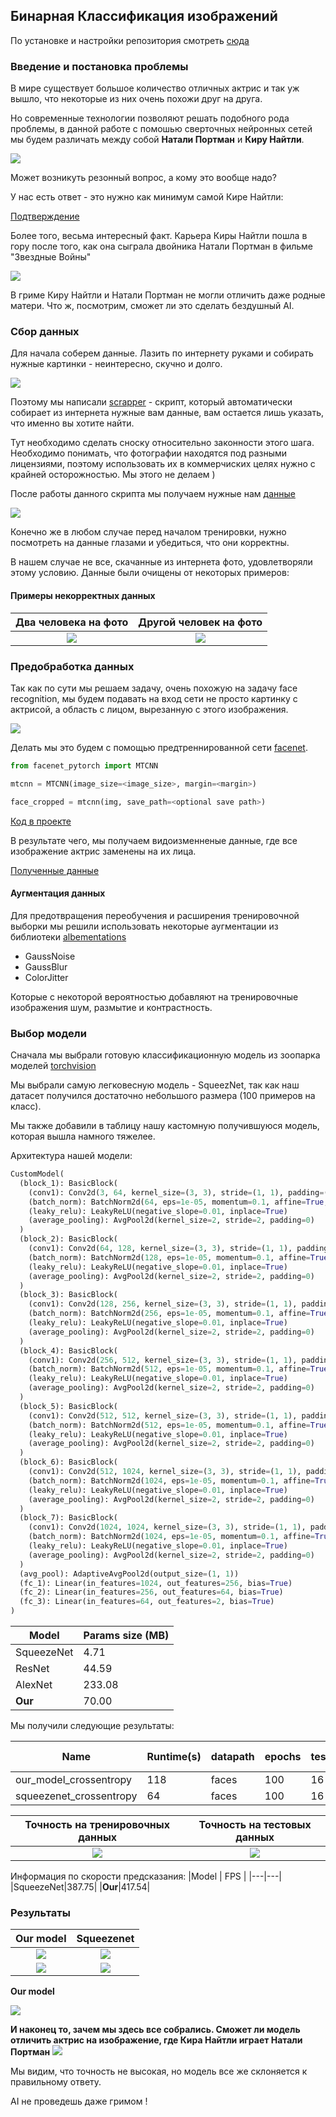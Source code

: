 ## Бинарная Классификация изображений

По установке и настройки репозитория смотреть [сюда](INSTALL.md)

### Введение и постановка проблемы
В мире существует большое количество отличных актрис и так уж вышло, что некоторые из них очень похожи друг на друга.

Но современные технологии позволяют решать подобного рода проблемы, в данной работе с помошью сверточных нейронных сетей мы будем различать между собой **Натали Портман** и **Киру Найтли**.

![](https://i.pinimg.com/originals/e4/3d/03/e43d032f2bd0c43a77d0fe44f581bfa8.jpg)

Может возникуть резонный вопрос, а кому это вообще надо?

У нас есть  ответ - это нужно как минимум самой Кире Найтли: 

[Подтверждение](https://youtu.be/_X3yoBbDEtc?t=5)


Более того, весьма интересный факт. Карьера Киры Найтли пошла в гору после того, как она сыграла двойника Натали Портман в фильме "Звездные Войны"

![](https://v1.popcornnews.ru/k2/news/970/upload/news/711840213099.jpg)

В гриме Киру Найтли и Натали Портман не могли отличить даже родные матери. Что ж, посмотрим, сможет ли это сделать бездушный AI.

### Сбор данных
Для начала соберем данные.
Лазить по интернету руками и собирать нужные картинки - неинтересно, скучно и долго.

![](images_for_readme/boring_work.png)

Поэтому мы написали [scrapper](utils/scrapper.py#L11) - скрипт, который автоматически собирает из интернета нужные вам данные, вам остается лишь указать, что именно вы хотите найти.

Тут необходимо сделать сноску относительно законности этого шага. Необходимо понимать, что фотографии находятся под разными лицензиями, поэтому использовать их в коммерчиских целях нужно с крайней осторожностью. Мы этого не делаем )

После работы данного скрипта мы получаем нужные нам [данные](images)

![](https://www.mememaker.net/api/bucket?path=static/img/memes/full/2017/Apr/22/19/dirty-data-dirty-data-is-everywhere.jpg)

Конечно же в любом случае перед началом тренировки, нужно посмотреть на данные глазами и убедиться, что они корректны.

В нашем случае не все, скачанные из интернета фото, удовлетворяли этому условию. Данные были очищены от некоторых примеров:



#### Примеры некорректных данных
 Два человека на фото     |  Другой человек на фото 
:-------------------------:|:-------------------------:
![](images_for_readme/bad_casess.png)  |  ![](images_for_readme/emma.png)


### Предобработка данных

Так как по сути мы решаем задачу, очень похожую на задачу face recognition, мы будем подавать на вход сети не просто картинку с актрисой, а область с лицом, вырезанную с этого изображения. 

![](https://cloud.githubusercontent.com/assets/896692/23625227/42c65360-025d-11e7-94ea-b12f28cb34b4.png)


Делать мы это будем с помощью предтреннированной сети [facenet](https://github.com/timesler/facenet-pytorch). 

```python
from facenet_pytorch import MTCNN

mtcnn = MTCNN(image_size=<image_size>, margin=<margin>)

face_cropped = mtcnn(img, save_path=<optional save path>)

```
[Код в проекте](https://github.com/Lolik-Bolik/binary_classification/blob/main/utils/cropping_faces.py#L9)

В результате чего, мы получаем видоизменненые данные, где все изображение актрис заменены на их лица.

[Полученные данные](faces)

#### Аугментация данных

Для предотвращения переобучения и расширения тренировочной выборки мы решили использовать некоторые аугментации из библиотеки [albementations](https://github.com/albumentations-team/albumentations)

- GaussNoise
- GaussBlur
- ColorJitter

Которые с некоторой вероятностью добавляют на тренировочные изображения шум, размытие и контрастность.

### Выбор модели

Сначала мы выбрали готовую классификационную модель из зоопарка моделей [torchvision](https://pytorch.org/docs/stable/torchvision/models.html) 

Мы выбрали самую легковесную модель - SqueezNet, так как наш датасет получился достаточно небольшого размера (100 примеров на класс).

Мы также добавили в таблицу нашу кастомную получившуюся модель, которая вышла намного тяжелее. 


Архитектура нашей модели:
```python
CustomModel(
  (block_1): BasicBlock(
    (conv1): Conv2d(3, 64, kernel_size=(3, 3), stride=(1, 1), padding=(1, 1), bias=False)
    (batch_norm): BatchNorm2d(64, eps=1e-05, momentum=0.1, affine=True, track_running_stats=True)
    (leaky_relu): LeakyReLU(negative_slope=0.01, inplace=True)
    (average_pooling): AvgPool2d(kernel_size=2, stride=2, padding=0)
  )
  (block_2): BasicBlock(
    (conv1): Conv2d(64, 128, kernel_size=(3, 3), stride=(1, 1), padding=(1, 1), bias=False)
    (batch_norm): BatchNorm2d(128, eps=1e-05, momentum=0.1, affine=True, track_running_stats=True)
    (leaky_relu): LeakyReLU(negative_slope=0.01, inplace=True)
    (average_pooling): AvgPool2d(kernel_size=2, stride=2, padding=0)
  )
  (block_3): BasicBlock(
    (conv1): Conv2d(128, 256, kernel_size=(3, 3), stride=(1, 1), padding=(1, 1), bias=False)
    (batch_norm): BatchNorm2d(256, eps=1e-05, momentum=0.1, affine=True, track_running_stats=True)
    (leaky_relu): LeakyReLU(negative_slope=0.01, inplace=True)
    (average_pooling): AvgPool2d(kernel_size=2, stride=2, padding=0)
  )
  (block_4): BasicBlock(
    (conv1): Conv2d(256, 512, kernel_size=(3, 3), stride=(1, 1), padding=(1, 1), bias=False)
    (batch_norm): BatchNorm2d(512, eps=1e-05, momentum=0.1, affine=True, track_running_stats=True)
    (leaky_relu): LeakyReLU(negative_slope=0.01, inplace=True)
    (average_pooling): AvgPool2d(kernel_size=2, stride=2, padding=0)
  )
  (block_5): BasicBlock(
    (conv1): Conv2d(512, 512, kernel_size=(3, 3), stride=(1, 1), padding=(1, 1), bias=False)
    (batch_norm): BatchNorm2d(512, eps=1e-05, momentum=0.1, affine=True, track_running_stats=True)
    (leaky_relu): LeakyReLU(negative_slope=0.01, inplace=True)
    (average_pooling): AvgPool2d(kernel_size=2, stride=2, padding=0)
  )
  (block_6): BasicBlock(
    (conv1): Conv2d(512, 1024, kernel_size=(3, 3), stride=(1, 1), padding=(1, 1), bias=False)
    (batch_norm): BatchNorm2d(1024, eps=1e-05, momentum=0.1, affine=True, track_running_stats=True)
    (leaky_relu): LeakyReLU(negative_slope=0.01, inplace=True)
    (average_pooling): AvgPool2d(kernel_size=2, stride=2, padding=0)
  )
  (block_7): BasicBlock(
    (conv1): Conv2d(1024, 1024, kernel_size=(3, 3), stride=(1, 1), padding=(1, 1), bias=False)
    (batch_norm): BatchNorm2d(1024, eps=1e-05, momentum=0.1, affine=True, track_running_stats=True)
    (leaky_relu): LeakyReLU(negative_slope=0.01, inplace=True)
    (average_pooling): AvgPool2d(kernel_size=2, stride=2, padding=0)
  )
  (avg_pool): AdaptiveAvgPool2d(output_size=(1, 1))
  (fc_1): Linear(in_features=1024, out_features=256, bias=True)
  (fc_2): Linear(in_features=256, out_features=64, bias=True)
  (fc_3): Linear(in_features=64, out_features=2, bias=True)
)
```

|Model  | Params size (MB) | 
|---|---|
| SqueezeNet  |  4.71 |
| ResNet  |  44.59 |
| AlexNet  |  233.08 |
| **Our**  |  70.00 |


Мы получили следующие результаты:


|Name                    |Runtime(s)|datapath|epochs|test_batch_size|train_batch_size|Test Accuracy|Test Loss          |Train Accuracy    |Train Loss         |
|------------------------|-------|--------|------|---------------|----------------|-------------|-------------------|------------------|-------------------|
|our_model_crossentropy|118    |faces   |100   |16             |32              |0.8125       |0.798 |0.963|0.124  |
|squeezenet_crossentropy |64     |faces   |100   |16             |32              |0.9375       |0.368|1                 |0.0012|



 Точность на тренировочных данных    |  Точность на тестовых данных
:-------------------------:|:-------------------------:
![](images_for_readme/train_accuracy.png)  |  ![](images_for_readme/test_accuracy.png)



Информация по скорости предсказания:
|Model  | FPS |
|---|---|
|SqueezeNet|387.75|
|**Our**|417.54|

### Результаты 


**Our model**  |  **Squeezenet**
:-------------------------:|:-------------------------:
![](results/portman_star_wars_our.jpg)  |  ![](results/portman_star_wars_squeezenet.jpg)
![](results/kira_our.jpeg)  |  ![](results/kira_squeezenet.jpeg)

**Our model** 

![](results/kira_our.jpg)

**И наконец то, зачем мы здесь все собрались. Сможет ли модель отличить актрис на изображение, где Кира Найтли играет Натали Портман**
![](results/kira_star_wars_our.jpg)

Мы видим, что точность не высокая, но модель все же склоняется к правильному ответу.

AI не проведешь даже гримом !

